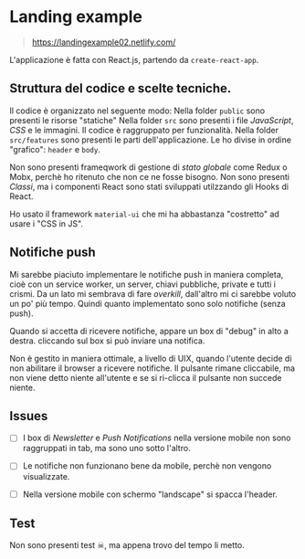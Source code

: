# Landing example

>https://landingexample02.netlify.com/

L'applicazione è fatta con React.js, partendo da `create-react-app`.

## Struttura del codice e scelte tecniche.

Il codice è organizzato nel seguente modo: 
Nella folder `public` sono presenti le risorse "statiche"
Nella folder `src` sono presenti i file *JavaScript*, *CSS* e le immagini. Il codice è raggruppato per funzionalità. 
Nella folder `src/features` sono presenti le parti dell'applicazione. Le ho divise in ordine "grafico": `header` e `body`. 

Non sono presenti frameqwork di gestione di *stato globale* come Redux o Mobx, perchè ho ritenuto che non ce ne fosse bisogno. 
Non sono presenti *Classi*, ma i componenti React sono stati sviluppati utilzzando gli Hooks di React.

Ho usato il framework `material-ui` che mi ha abbastanza "costretto" ad usare i "CSS in JS".

## Notifiche push

Mi sarebbe piaciuto implementare le notifiche push in maniera completa, cioè con un service worker, un server, chiavi pubbliche, private e tutti i crismi. Da un lato mi sembrava di fare *overkill*, dall'altro mi ci sarebbe voluto un po' più tempo. Quindi quanto implementato sono solo notifiche (senza push). 

Quando si accetta di ricevere notifiche, appare un box di "debug" in alto a destra. cliccando sul box si può inviare una notifica.

Non è gestito in maniera ottimale, a livello di UIX, quando l'utente decide di non abilitare il browser a ricevere notifiche. Il pulsante rimane cliccabile, ma non viene detto niente all'utente e se si ri-clicca il pulsante non succede niente.

## Issues

- [ ] I box di *Newsletter* e *Push Notifications* nella versione mobile non sono raggruppati in tab, ma sono uno sotto l'altro.

- [ ] Le notifiche non funzionano bene da mobile, perchè non vengono visualizzate.

- [ ] Nella versione mobile con schermo "landscape" si spacca l'header.

## Test

Non sono presenti test ☠, ma appena trovo del tempo li metto.
